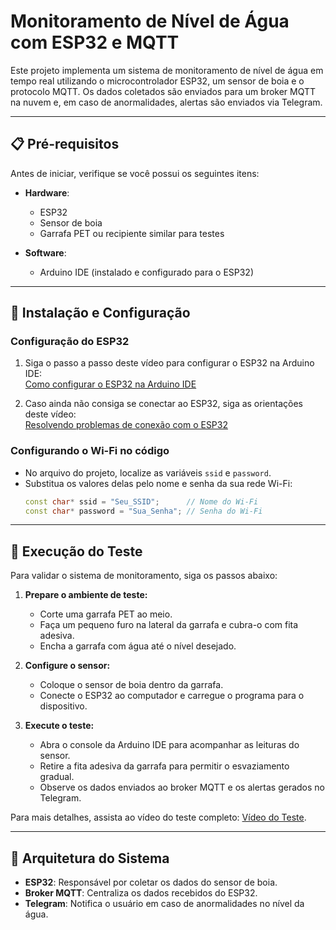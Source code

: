 # Monitoramento de Nível de Água com ESP32 e MQTT

Este projeto implementa um sistema de monitoramento de nível de água em tempo real utilizando o microcontrolador ESP32, um sensor de boia e o protocolo MQTT. Os dados coletados são enviados para um broker MQTT na nuvem e, em caso de anormalidades, alertas são enviados via Telegram.

---

## 📋 **Pré-requisitos**
Antes de iniciar, verifique se você possui os seguintes itens:
- **Hardware**:  
  - ESP32  
  - Sensor de boia  
  - Garrafa PET ou recipiente similar para testes  

- **Software**:  
  - Arduino IDE (instalado e configurado para o ESP32)

---

## 🚀 **Instalação e Configuração**

### Configuração do ESP32
1. Siga o passo a passo deste vídeo para configurar o ESP32 na Arduino IDE:  
   [Como configurar o ESP32 na Arduino IDE](https://www.youtube.com/watch?v=ROkhP5oWRUU&t=189s)

2. Caso ainda não consiga se conectar ao ESP32, siga as orientações deste vídeo:  
   [Resolvendo problemas de conexão com o ESP32](https://www.youtube.com/watch?v=t-gMQDGB-9g&t=1s)

### Configurando o Wi-Fi no código
- No arquivo do projeto, localize as variáveis `ssid` e `password`.
- Substitua os valores delas pelo nome e senha da sua rede Wi-Fi:  
  ```cpp
  const char* ssid = "Seu_SSID";      // Nome do Wi-Fi
  const char* password = "Sua_Senha"; // Senha do Wi-Fi
  ```

---

## 🧪 **Execução do Teste**
Para validar o sistema de monitoramento, siga os passos abaixo:

1. **Prepare o ambiente de teste:**
   - Corte uma garrafa PET ao meio.
   - Faça um pequeno furo na lateral da garrafa e cubra-o com fita adesiva.
   - Encha a garrafa com água até o nível desejado.

2. **Configure o sensor:**
   - Coloque o sensor de boia dentro da garrafa.
   - Conecte o ESP32 ao computador e carregue o programa para o dispositivo.

3. **Execute o teste:**
   - Abra o console da Arduino IDE para acompanhar as leituras do sensor.
   - Retire a fita adesiva da garrafa para permitir o esvaziamento gradual.
   - Observe os dados enviados ao broker MQTT e os alertas gerados no Telegram.

Para mais detalhes, assista ao vídeo do teste completo: [Vídeo do Teste](https://www.youtube.com/watch?v=lAhaKY8f9Z4).

---

## 📡 **Arquitetura do Sistema**
- **ESP32**: Responsável por coletar os dados do sensor de boia.
- **Broker MQTT**: Centraliza os dados recebidos do ESP32.
- **Telegram**: Notifica o usuário em caso de anormalidades no nível da água.

